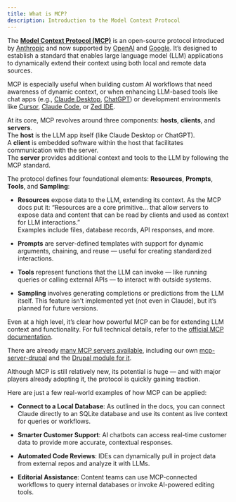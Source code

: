 ```yaml
---
title: What is MCP?
description: Introduction to the Model Context Protocol
---
```


The **[Model Context Protocol (MCP)](https://modelcontextprotocol.io/introduction)** is an open-source protocol introduced by [Anthropic](https://www.anthropic.com/) and now supported by [OpenAI](https://openai.com/) and [Google](https://www.google.com/). It’s designed to establish a standard that enables large language model (LLM) applications to dynamically extend their context using both local and remote data sources.

MCP is especially useful when building custom AI workflows that need awareness of dynamic context, or when enhancing LLM-based tools like chat apps (e.g., [Claude Desktop](https://www.anthropic.com/news/claude-desktop), [ChatGPT](https://chatgpt.com/)) or development environments like [Cursor](https://www.cursor.com/), [Claude Code](https://www.anthropic.com/news/claude-code), or [Zed IDE](https://zed.dev/).

At its core, MCP revolves around three components: **hosts**, **clients**, and **servers**.  
The **host** is the LLM app itself (like Claude Desktop or ChatGPT).  
A **client** is embedded software within the host that facilitates communication with the server.  
The **server** provides additional context and tools to the LLM by following the MCP standard.

The protocol defines four foundational elements: **Resources**, **Prompts**, **Tools**, and **Sampling**:

- **Resources** expose data to the LLM, extending its context. As the MCP docs put it: “Resources are a core primitive… that allow servers to expose data and content that can be read by clients and used as context for LLM interactions.”  
  Examples include files, database records, API responses, and more.

- **Prompts** are server-defined templates with support for dynamic arguments, chaining, and reuse — useful for creating standardized interactions.

- **Tools** represent functions that the LLM can invoke — like running queries or calling external APIs — to interact with outside systems.

- **Sampling** involves generating completions or predictions from the LLM itself. This feature isn't implemented yet (not even in Claude), but it’s planned for future versions.

Even at a high level, it’s clear how powerful MCP can be for extending LLM context and functionality. For full technical details, refer to the [official MCP documentation](https://modelcontextprotocol.io/introduction).

There are already [many MCP servers available](https://github.com/modelcontextprotocol/servers), including our own [mcp-server-drupal](https://github.com/omedia/mcp-server-drupal) and the [Drupal module for it](https://drupal.org/project/mcp).

Although MCP is still relatively new, its potential is huge — and with major players already adopting it, the protocol is quickly gaining traction.

Here are just a few real-world examples of how MCP can be applied:

- **Connect to a Local Database**: As outlined in the docs, you can connect Claude directly to an SQLite database and use its content as live context for queries or workflows.

- **Smarter Customer Support**: AI chatbots can access real-time customer data to provide more accurate, contextual responses.

- **Automated Code Reviews**: IDEs can dynamically pull in project data from external repos and analyze it with LLMs.

- **Editorial Assistance**: Content teams can use MCP-connected workflows to query internal databases or invoke AI-powered editing tools.
